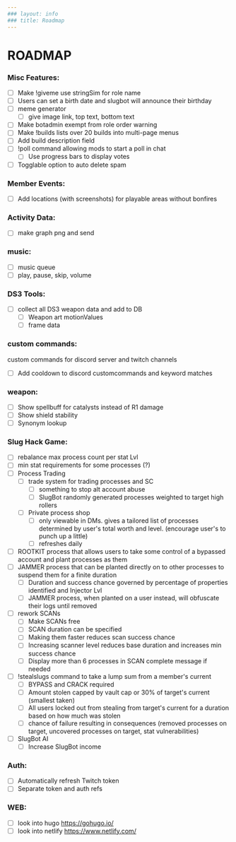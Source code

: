 ```yaml
---
### layout: info
### title: Roadmap
---
```

# ROADMAP
### Misc Features:
  - [ ] Make !giveme use stringSim for role name
  - [ ] Users can set a birth date and slugbot will announce their birthday
  - [ ] meme generator
    - [ ] give image link, top text, bottom text
  - [ ] Make botadmin exempt from role order warning
  - [ ] Make !builds lists over 20 builds into multi-page menus
  - [ ] Add build description field
  - [ ] !poll command allowing mods to start a poll in chat
    - [ ] Use progress bars to display votes
  - [ ] Togglable option to auto delete spam

### Member Events:
  - [ ] Add locations (with screenshots) for playable areas without bonfires

### Activity Data:
  - [ ] make graph png and send

### music:
  - [ ] music queue
  - [ ] play, pause, skip, volume

### DS3 Tools:
  - [ ] collect all DS3 weapon data and add to DB
    - [ ] Weapon art motionValues
    - [ ] frame data

### custom commands:
  custom commands for discord server and twitch channels
  - [ ] Add cooldown to discord customcommands and keyword matches

### weapon:
  - [ ] Show spellbuff for catalysts instead of R1 damage
  - [ ] Show shield stability
  - [ ] Synonym lookup

### Slug Hack Game:
  - [ ] rebalance max process count per stat Lvl
  - [ ] min stat requirements for some processes (?)
  - [ ] Process Trading
    - [ ] trade system for trading processes and SC
      - [ ] something to stop alt account abuse
      - [ ] SlugBot randomly generated processes weighted to target high rollers
    - [ ] Private process shop
      - [ ] only viewable in DMs. gives a tailored list of processes determined by user's total worth and level. (encourage user's to punch up a little)
      - [ ] refreshes daily
  - [ ] ROOTKIT process that allows users to take some control of a bypassed account and plant processes as them
  - [ ] JAMMER process that can be planted directly on to other processes to suspend them for a finite duration
    - [ ] Duration and success chance governed by percentage of properties identified and Injector Lvl
    - [ ] JAMMER process, when planted on a user instead, will obfuscate their logs until removed
  - [ ] rework SCANs
    - [ ] Make SCANs free
    - [ ] SCAN duration can be specified
    - [ ] Making them faster reduces scan success chance
    - [ ] Increasing scanner level reduces base duration and increases min success chance
    - [ ] Display more than 6 processes in SCAN complete message if needed
  - [ ] !stealslugs command to take a lump sum from a member's current
    - [ ] BYPASS and CRACK required
    - [ ] Amount stolen capped by vault cap or 30% of target's current (smallest taken)
    - [ ] All users locked out from stealing from target's current for a duration based on how much was stolen
    - [ ] chance of failure resulting in consequences (removed processes on target, uncovered processes on target, stat vulnerabilities) 
  - [ ] SlugBot AI
    - [ ] Increase SlugBot income

### Auth:
  - [ ] Automatically refresh Twitch token
  - [ ] Separate token and auth refs
 
### WEB:
  - [ ] look into hugo https://gohugo.io/
  - [ ] look into netlify https://www.netlify.com/
